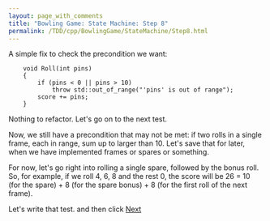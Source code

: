 ```yaml
---
layout: page_with_comments
title: "Bowling Game: State Machine: Step 8"
permalink: /TDD/cpp/BowlingGame/StateMachine/Step8.html
---
```


A simple fix to check the precondition we want:

```
    void Roll(int pins)
    {
        if (pins < 0 || pins > 10)
            throw std::out_of_range("'pins' is out of range");
        score += pins;
    }
```

Nothing to refactor. Let's go on to the next test.

Now, we still have a precondition that may not be met:  if two rolls in a single frame, each in range, sum up to larger than 10.  Let's save that for later, when we have implemented frames or spares or something.

For now, let's go right into rolling a single spare, followed by the bonus roll.  So, for example, if we roll 4, 6, 8 and the rest 0, the score will be 26 = 10 (for the spare) + 8 (for the spare bonus) + 8 (for the first roll of the next frame).

Let's write that test. and then click [Next](Step9.html)

